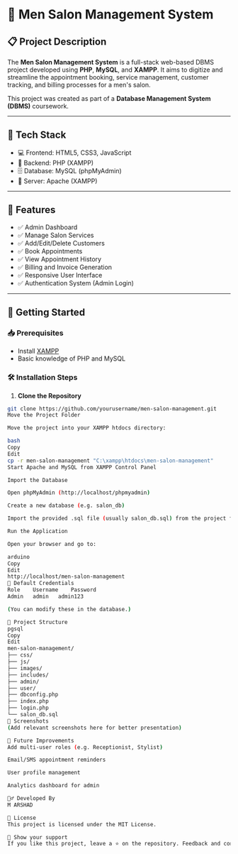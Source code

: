 # 💈 Men Salon Management System

## 📋 Project Description

The **Men Salon Management System** is a full-stack web-based DBMS project developed using **PHP**, **MySQL**, and **XAMPP**. It aims to digitize and streamline the appointment booking, service management, customer tracking, and billing processes for a men's salon.

This project was created as part of a **Database Management System (DBMS)** coursework.

---

## 🔧 Tech Stack

- 💻 Frontend: HTML5, CSS3, JavaScript
- 🧠 Backend: PHP (XAMPP)
- 🗄️ Database: MySQL (phpMyAdmin)
- 🧪 Server: Apache (XAMPP)

---

## 🧰 Features

- ✅ Admin Dashboard
- ✅ Manage Salon Services
- ✅ Add/Edit/Delete Customers
- ✅ Book Appointments
- ✅ View Appointment History
- ✅ Billing and Invoice Generation
- ✅ Responsive User Interface
- ✅ Authentication System (Admin Login)

---

## 🚀 Getting Started

### 📥 Prerequisites

- Install [XAMPP](https://www.apachefriends.org/)
- Basic knowledge of PHP and MySQL

### 🛠️ Installation Steps

1. **Clone the Repository**

```bash
git clone https://github.com/yourusername/men-salon-management.git
Move the Project Folder

Move the project into your XAMPP htdocs directory:

bash
Copy
Edit
cp -r men-salon-management "C:\xampp\htdocs\men-salon-management"
Start Apache and MySQL from XAMPP Control Panel

Import the Database

Open phpMyAdmin (http://localhost/phpmyadmin)

Create a new database (e.g. salon_db)

Import the provided .sql file (usually salon_db.sql) from the project folder into the new database

Run the Application

Open your browser and go to:

arduino
Copy
Edit
http://localhost/men-salon-management
🔑 Default Credentials
Role	Username	Password
Admin	admin	admin123

(You can modify these in the database.)

📁 Project Structure
pgsql
Copy
Edit
men-salon-management/
├── css/
├── js/
├── images/
├── includes/
├── admin/
├── user/
├── dbconfig.php
├── index.php
├── login.php
└── salon_db.sql
📸 Screenshots
(Add relevant screenshots here for better presentation)

📌 Future Improvements
Add multi-user roles (e.g. Receptionist, Stylist)

Email/SMS appointment reminders

User profile management

Analytics dashboard for admin

🙋‍♂️ Developed By
M ARSHAD

📄 License
This project is licensed under the MIT License.

🌟 Show your support
If you like this project, leave a ⭐ on the repository. Feedback and contributions are welcome!

